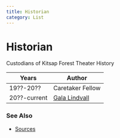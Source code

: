 ```yaml
---
title: Historian
category: List
---
```

# Historian

Custodians of Kitsap Forest Theater History


| Years        | Author |
| ------------ |  ----- |
| 19??-20??    | Caretaker Fellow     |
| 20??-current | [Gala Lindvall](Gala-Lindvall) |


### See Also

* [Sources](../Source)

